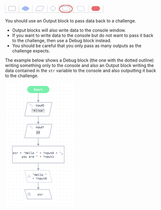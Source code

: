 ![](.guides/img/output.png)

You should use an Output block to pass data back to a challenge. 

- Output blocks will also write data to the console window.
- If you want to write data to the console but do not want to pass it back to the challenge, then use a Debug block instead.
- You should be careful that you only pass as many outputs as the challenge expects.

The example below shows a Debug block (the one with the dotted outline) writing something only to the console and also an Output block writing the data contained in the `str` variable to the console and also outputting it back to the challenge.

![](.guides/img/output-exp.png)